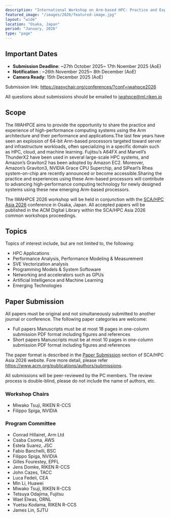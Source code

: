 ```yaml
---
description: "International Workshop on Arm-based HPC: Practice and Experience"
featured_image: "/images/2026/featured-image.jpg"
layout: "wide"
location: "Osaka, Japan"
period: "January, 2026"
type: "page"
---
```


## Important Dates

* **Submission Deadline**: ~27th October 2025~ 17th Noember 2025 (AoE)
* **Notification** : ~26th November 2025~ 8th December (AoE)
* **Camera Ready**: 15th December 2025 (AoE)

Submission link: https://easychair.org/conferences/?conf=iwahpce2026

All questions about submissions should be emailed to [iwahpce@ml.riken.jp](mailto:iwahpce@ml.riken.jp)

## Scope

The IWAHPCE aims to provide the opportunity to share the practice and experience of high-performance computing systems using the Arm architecture and their performance and applications.The last few years have seen an explosion of 64-bit Arm-based processors targeted toward server and infrastructure workloads, often specializing in a specific domain such as HPC, cloud, and machine learning. Fujitsu’s A64FX and Marvell’s ThunderX2 have been used in several large-scale HPC systems, and Amazon’s Graviton2 has been adopted by Amazon EC2. Moreover, Amazon’s Graviton3, NVIDIA Grace CPU Superchip, and SiPearl’s Rhea system-on-chip are recently announced or become accessible.Sharing the practice and experiences using these Arm-based processors will contribute to advancing high-performance computing technology for newly designed systems using these new emerging Arm-based processors.

The IWAHPCE 2026 workshop will be held in conjunction with the [SCA/HPC Asia 2026](https://www.sca-hpcasia2026.jp/) conference in Osaka, Japan. All accepted papers will be published in the ACM Digital Library within the SCA/HPC Asia 2026 common workshops proceedings.

## Topics 

Topics of interest include, but are not limited to, the following:
- HPC Applications
- Performance Analysis, Performance Modeling & Measurement
- SVE Vectorization analysis
- Programming Models & System Softoware
- Networking and accelerators such as GPUs
- Artificial Intelligence and Machine Learning
- Emerging Technologies

## Paper Submission

All papers must be original and not simultaneously submitted to another journal or conference. The following paper categories are welcome:
- Full papers Manuscripts must be at most 18 pages in one-column submission PDF format including figures and references
- Short papers Manuscripts must be at most 10 pages in one-column submission PDF format including figures and references
  
The paper format is described in the [Paper Submission](https://www.sca-hpcasia2026.jp/submit/papers.html) section of SCA/HPC Asia 2026 website. Fore more detail, please refer https://www.acm.org/publications/authors/submissions.

All submissions will be peer-reviewed by the PC members. The review process is double-blind, please do not include the name of authors, etc.


### Workshop Chairs

- Miwako Tsuji, RIKEN R-CCS
- Filippo Spiga, NVIDIA

### Program Committee
- Conrad Hillairet, Arm Ltd
- Csaba Csoma, AWS
- Estela Suarez, JSC
- Fabio Banchelli, BSC
- Filippo Spiga, NVIDIA
- Gilles Fourestey, EPFL
- Jens Domke, RIKEN R-CCS
- John Cazes, TACC
- Luca Fedeli, CEA
- Min Li, Huawei
- Miwako Tsuji, RIKEN R-CCS
- Tetsuya Odajima, Fujitsu
- Wael Elwas, ORNL
- Yuetsu Kodama, RIKEN R-CCS
- James Lin, SJTU
